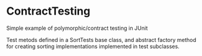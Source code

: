 # ContractTesting
Simple example of polymorphic/contract testing in JUnit


Test metods defined in a SortTests base class, and abstract factory method for creating sorting implementations implemented in test subclasses.
